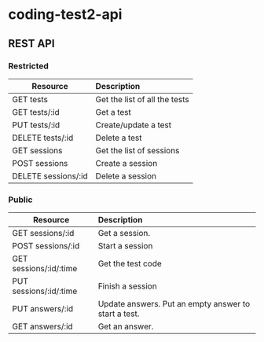 coding-test2-api
================

## REST API

### Restricted

| Resource | Description|
| ------------- |:-----|
| GET tests     | Get the list of all the tests |
| GET tests/:id | Get a test|
| PUT tests/:id | Create/update a test      |
| DELETE tests/:id | Delete a test |
| GET sessions | Get the list of sessions |
| POST sessions | Create a session |
| DELETE sessions/:id | Delete a session |

### Public

| Resource | Description|
| ------------- |:-----|
| GET sessions/:id | Get a session. |
| POST sessions/:id | Start a session |
| GET sessions/:id/:time | Get the test code |
| PUT sessions/:id/:time | Finish a session |
| PUT answers/:id | Update answers. Put an empty answer to start a test. |
| GET answers/:id | Get an answer. |
